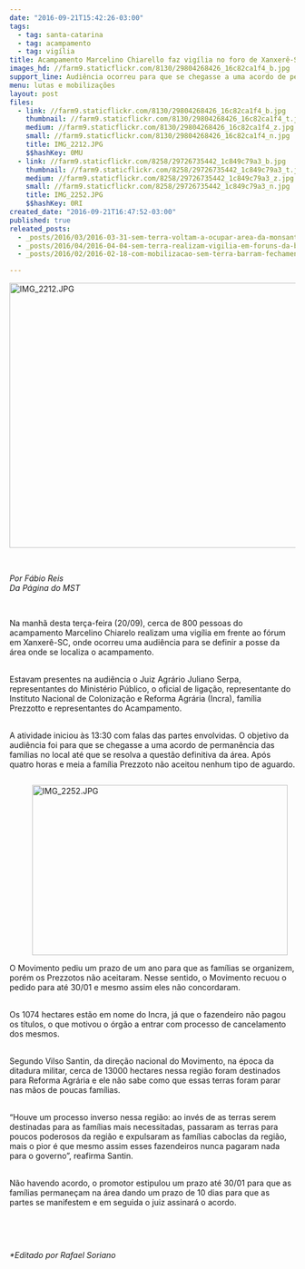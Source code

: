 ```yaml
---
date: "2016-09-21T15:42:26-03:00"
tags:
  - tag: santa-catarina
  - tag: acampamento
  - tag: vigília
title: Acampamento Marcelino Chiarello faz vigília no foro de Xanxerê-SC
images_hd: //farm9.staticflickr.com/8130/29804268426_16c82ca1f4_b.jpg
support_line: Audiência ocorreu para que se chegasse a uma acordo de permanência das famílias no local até que se resolva a questão definitiva da área.
menu: lutas e mobilizações
layout: post
files:
  - link: //farm9.staticflickr.com/8130/29804268426_16c82ca1f4_b.jpg
    thumbnail: //farm9.staticflickr.com/8130/29804268426_16c82ca1f4_t.jpg
    medium: //farm9.staticflickr.com/8130/29804268426_16c82ca1f4_z.jpg
    small: //farm9.staticflickr.com/8130/29804268426_16c82ca1f4_n.jpg
    title: IMG_2212.JPG
    $$hashKey: 0MU
  - link: //farm9.staticflickr.com/8258/29726735442_1c849c79a3_b.jpg
    thumbnail: //farm9.staticflickr.com/8258/29726735442_1c849c79a3_t.jpg
    medium: //farm9.staticflickr.com/8258/29726735442_1c849c79a3_z.jpg
    small: //farm9.staticflickr.com/8258/29726735442_1c849c79a3_n.jpg
    title: IMG_2252.JPG
    $$hashKey: 0RI
created_date: "2016-09-21T16:47:52-03:00"
published: true
releated_posts:
  - _posts/2016/03/2016-03-31-sem-terra-voltam-a-ocupar-area-da-monsanto-em-santa-catarina.md
  - _posts/2016/04/2016-04-04-sem-terra-realizam-vigilia-em-foruns-da-bahia.md
  - _posts/2016/02/2016-02-18-com-mobilizacao-sem-terra-barram-fechamento-de-escolas-em-sc.md

---
```

<p><img alt="IMG_2212.JPG" height="467" src="//farm9.staticflickr.com/8130/29804268426_16c82ca1f4_b.jpg" width="700" /></p>

<p>&nbsp;</p>

<p><em>Por F&aacute;bio Reis<br />
Da P&aacute;gina do MST</em></p>

<p>&nbsp;</p>

<p>Na manh&atilde; desta ter&ccedil;a-feira (20/09), cerca de 800 pessoas do acampamento Marcelino Chiarelo realizam uma vig&iacute;lia em frente ao f&oacute;rum em Xanxer&ecirc;-SC, onde ocorreu uma audi&ecirc;ncia para se definir a posse da &aacute;rea onde se localiza o acampamento.</p>

<p><br />
Estavam presentes na audi&ecirc;ncia o Juiz Agr&aacute;rio Juliano Serpa, representantes do Minist&eacute;rio P&uacute;blico, o oficial de liga&ccedil;&atilde;o, representante do Instituto Nacional de Coloniza&ccedil;&atilde;o e Reforma Agr&aacute;ria (Incra), fam&iacute;lia Prezzotto e representantes do Acampamento.</p>

<p><br />
A atividade iniciou &agrave;s 13:30 com falas das partes envolvidas. O objetivo da audi&ecirc;ncia foi para que se chegasse a uma acordo de perman&ecirc;ncia das fam&iacute;lias no local at&eacute; que se resolva a quest&atilde;o definitiva da &aacute;rea. Ap&oacute;s quatro horas e meia a fam&iacute;lia Prezzoto n&atilde;o aceitou nenhum tipo de aguardo.</p>

<figure class="image" style="float:left"><img alt="IMG_2252.JPG" height="300" src="//farm9.staticflickr.com/8258/29726735442_1c849c79a3_b.jpg" width="450" />
<figcaption></figcaption>
</figure>

<p><br />
O Movimento pediu um prazo de um ano para que as fam&iacute;lias se organizem, por&eacute;m os Prezzotos n&atilde;o aceitaram. Nesse sentido, o Movimento recuou o pedido para at&eacute; 30/01 e mesmo assim eles n&atilde;o concordaram.</p>

<p><br />
Os 1074 hectares est&atilde;o em nome do Incra, j&aacute; que o fazendeiro n&atilde;o pagou os t&iacute;tulos, o que motivou o &oacute;rg&atilde;o a entrar com processo de cancelamento dos mesmos.</p>

<p><br />
Segundo Vilso Santin, da dire&ccedil;&atilde;o nacional do Movimento, na &eacute;poca da ditadura militar, cerca de 13000 hectares nessa regi&atilde;o foram destinados para Reforma Agr&aacute;ria e ele n&atilde;o sabe como que essas terras foram parar nas m&atilde;os de poucas fam&iacute;lias.</p>

<p><br />
&ldquo;Houve um processo inverso nessa regi&atilde;o: ao inv&eacute;s de as terras serem destinadas para as fam&iacute;lias mais necessitadas, passaram as terras para poucos poderosos da regi&atilde;o e expulsaram as fam&iacute;lias caboclas da regi&atilde;o, mais o pior &eacute; que mesmo assim esses fazendeiros nunca pagaram nada para o governo&rdquo;, reafirma Santin.</p>

<p><br />
N&atilde;o havendo acordo, o promotor estipulou um prazo at&eacute; 30/01 para que as fam&iacute;lias permane&ccedil;am na &aacute;rea dando um prazo de 10 dias para que as partes se manifestem e em seguida o juiz assinar&aacute; o acordo.</p>

<p>&nbsp;</p>

<p>&nbsp;</p>

<p><em>*Editado por Rafael Soriano</em></p>
